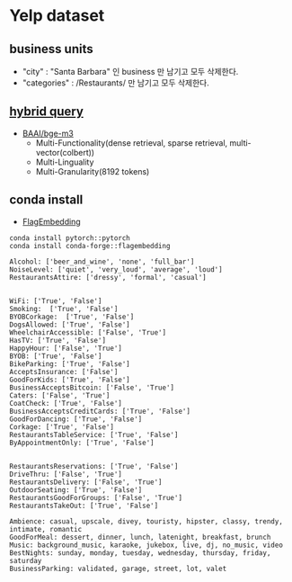 # Yelp dataset

## business units
- "city" : "Santa Barbara" 인 business 만 남기고 모두 삭제한다.
- "categories" : /Restaurants/ 만 남기고 모두 삭제한다.

## [hybrid query](https://qdrant.tech/documentation/concepts/hybrid-queries/)
- [BAAI/bge-m3](https://huggingface.co/BAAI/bge-m3)
    - Multi-Functionality(dense retrieval, sparse retrieval, multi-vector(colbert))
    - Multi-Linguality
    - Multi-Granularity(8192 tokens)


## conda install
- [FlagEmbedding](https://github.com/FlagOpen/FlagEmbedding)
```
conda install pytorch::pytorch
conda install conda-forge::flagembedding
```




```
Alcohol: ['beer_and_wine', 'none', 'full_bar']
NoiseLevel: ['quiet', 'very_loud', 'average', 'loud']
RestaurantsAttire: ['dressy', 'formal', 'casual']


WiFi: ['True', 'False']
Smoking:  ['True', 'False']
BYOBCorkage:  ['True', 'False']
DogsAllowed: ['True', 'False']
WheelchairAccessible: ['False', 'True']
HasTV: ['True', 'False']
HappyHour: ['False', 'True']
BYOB: ['True', 'False']
BikeParking: ['True', 'False']
AcceptsInsurance: ['False']
GoodForKids: ['True', 'False']
BusinessAcceptsBitcoin: ['False', 'True']
Caters: ['False', 'True']
CoatCheck: ['True', 'False']
BusinessAcceptsCreditCards: ['True', 'False']
GoodForDancing: ['True', 'False']
Corkage: ['True', 'False']
RestaurantsTableService: ['True', 'False']
ByAppointmentOnly: ['True', 'False']


RestaurantsReservations: ['True', 'False']
DriveThru: ['False', 'True']
RestaurantsDelivery: ['False', 'True']
OutdoorSeating: ['True', 'False']
RestaurantsGoodForGroups: ['False', 'True']
RestaurantsTakeOut: ['True', 'False']

Ambience: casual, upscale, divey, touristy, hipster, classy, trendy, intimate, romantic
GoodForMeal: dessert, dinner, lunch, latenight, breakfast, brunch
Music: background_music, karaoke, jukebox, live, dj, no_music, video
BestNights: sunday, monday, tuesday, wednesday, thursday, friday, saturday
BusinessParking: validated, garage, street, lot, valet
```

